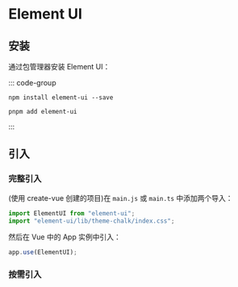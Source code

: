 # Element UI

## 安装

通过包管理器安装 Element UI：

::: code-group

```npm
npm install element-ui --save
```

```pnpm
pnpm add element-ui
```

:::

## 引入

### 完整引入

(使用 create-vue 创建的项目)在 `main.js` 或 `main.ts` 中添加两个导入：

```javascript
import ElementUI from "element-ui";
import "element-ui/lib/theme-chalk/index.css";
```

然后在 Vue 中的 App 实例中引入：

```javascript
app.use(ElementUI);
```

### 按需引入
